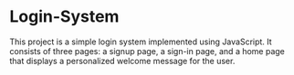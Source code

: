 # Login-System
This project is a simple login system implemented using JavaScript. It consists of three pages: a signup page, a sign-in page, and a home page that displays a personalized welcome message for the user.
